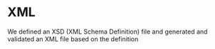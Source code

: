 # XML

We defined an XSD (XML Schema Definition) file and generated and validated an XML file based on the definition